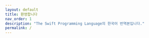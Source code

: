 ```yaml
---
layout: default
title: 환영합니다
nav_order: 1
description: "The Swift Programming Language의 한국어 번역본입니다."
permalink: /
---
```

